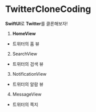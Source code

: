 # TwitterCloneCoding
**SwiftUI**로 **Twitter**를 클론해보자!

1. **HomeView**
 - 트위터의 홈 뷰



2. SearchView
 - 트위터의 검색 뷰



3. NotificationView
 - 트위터의 알람 뷰

 
 
4. MessageView
 - 트위터의 쪽지
 
 

